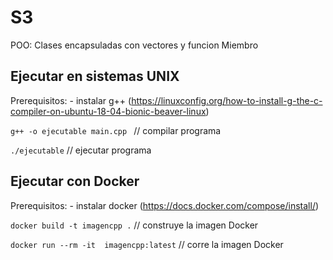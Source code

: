 # S3
POO: Clases encapsuladas con vectores y funcion Miembro

## Ejecutar en sistemas UNIX

Prerequisitos:
    - instalar g++ (https://linuxconfig.org/how-to-install-g-the-c-compiler-on-ubuntu-18-04-bionic-beaver-linux)
    
``
g++ -o ejecutable main.cpp 
`` // compilar programa

``
./ejecutable
``  // ejecutar programa

## Ejecutar con Docker

Prerequisitos:
    - instalar docker (https://docs.docker.com/compose/install/)
    
``
docker build -t imagencpp .
`` // construye la imagen Docker

``
docker run --rm -it  imagencpp:latest
`` // corre la imagen Docker
